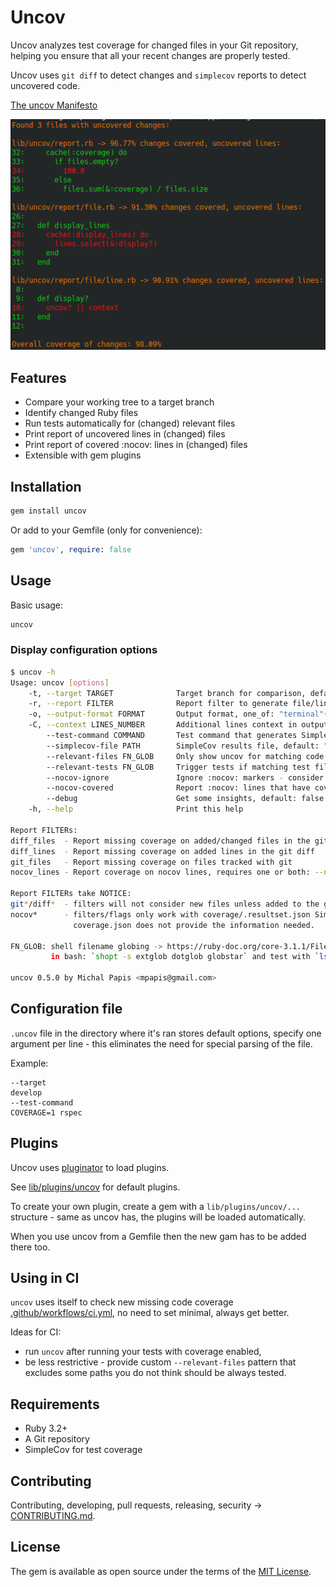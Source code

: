 # Uncov
Uncov analyzes test coverage for changed files in your Git repository,
helping you ensure that all your recent changes are properly tested.

Uncov uses `git diff` to detect changes and `simplecov` reports to detect uncovered code.

[The uncov Manifesto](PHILOSOPHY.md)

![report diff_lines to terminal output](diff_lines_terminal.png)

## Features
- Compare your working tree to a target branch
- Identify changed Ruby files
- Run tests automatically for (changed) relevant files
- Print report of uncovered lines in (changed) files
- Print report of covered :nocov: lines in (changed) files
- Extensible with gem plugins


## Installation
```bash
gem install uncov
```
Or add to your Gemfile (only for convenience):
```ruby
gem 'uncov', require: false
```


## Usage
Basic usage:
```bash
uncov
```

### Display configuration options
```bash
$ uncov -h
Usage: uncov [options]
    -t, --target TARGET              Target branch for comparison, default: "HEAD"
    -r, --report FILTER              Report filter to generate file/line list, one_of: "diff_files", "diff_lines"(default), "git_files", "nocov_lines"
    -o, --output-format FORMAT       Output format, one_of: "terminal"(default)
    -C, --context LINES_NUMBER       Additional lines context in output, default: 1
        --test-command COMMAND       Test command that generates SimpleCov, default: "COVERAGE=true bundle exec rake test"
        --simplecov-file PATH        SimpleCov results file, default: "autodetect"
        --relevant-files FN_GLOB     Only show uncov for matching code files AND trigger tests if matching code files are newer than the report, default: "{{bin,exe,exec}/*,{app,lib}/**/*.{rake,rb},Rakefile}"
        --relevant-tests FN_GLOB     Trigger tests if matching test files are newer than the report, default: "{test,spec}/**/*_{test,spec}.rb"
        --nocov-ignore               Ignore :nocov: markers - consider all lines, default: false
        --nocov-covered              Report :nocov: lines that have coverage, default: false
        --debug                      Get some insights, default: false
    -h, --help                       Print this help

Report FILTERs:
diff_files  - Report missing coverage on added/changed files in the git diff
diff_lines  - Report missing coverage on added lines in the git diff
git_files   - Report missing coverage on files tracked with git
nocov_lines - Report coverage on nocov lines, requires one or both: --nocov-ignore / --nocov-covered

Report FILTERs take NOTICE:
git*/diff*  - filters will not consider new files unless added to the git index with `git add`.
nocov*      - filters/flags only work with coverage/.resultset.json SimpleCov files,
              coverage.json does not provide the information needed.

FN_GLOB: shell filename globing -> https://ruby-doc.org/core-3.1.1/File.html#method-c-fnmatch
         in bash: `shopt -s extglob dotglob globstar` and test with `ls {app,lib}/**/*.rb`

uncov 0.5.0 by Michal Papis <mpapis@gmail.com>
```


## Configuration file
`.uncov` file in the directory where it's ran stores default options,
specify one argument per line - this eliminates the need for special parsing of the file.

Example:
```text
--target
develop
--test-command
COVERAGE=1 rspec
```


## Plugins
Uncov uses [pluginator](https://github.com/rvm/pluginator) to load plugins.

See [lib/plugins/uncov](lib/plugins/uncov) for default plugins.

To create your own plugin, create a gem with a `lib/plugins/uncov/...` structure - same as uncov has,
the plugins will be loaded automatically.

When you use uncov from a Gemfile then the new gam has to be added there too.

## Using in CI
`uncov` uses itself to check new missing code coverage [.github/workflows/ci.yml](.github/workflows/ci.yml),
no need to set minimal, always get better.

Ideas for CI:
- run `uncov` after running your tests with coverage enabled,
- be less restrictive - provide custom `--relevant-files` pattern
  that excludes some paths you do not think should be always tested.


## Requirements
- Ruby 3.2+
- A Git repository
- SimpleCov for test coverage


## Contributing
Contributing, developing, pull requests, releasing, security -> [CONTRIBUTING.md](CONTRIBUTING.md).


## License
The gem is available as open source under the terms of the [MIT License](https://opensource.org/licenses/MIT).
